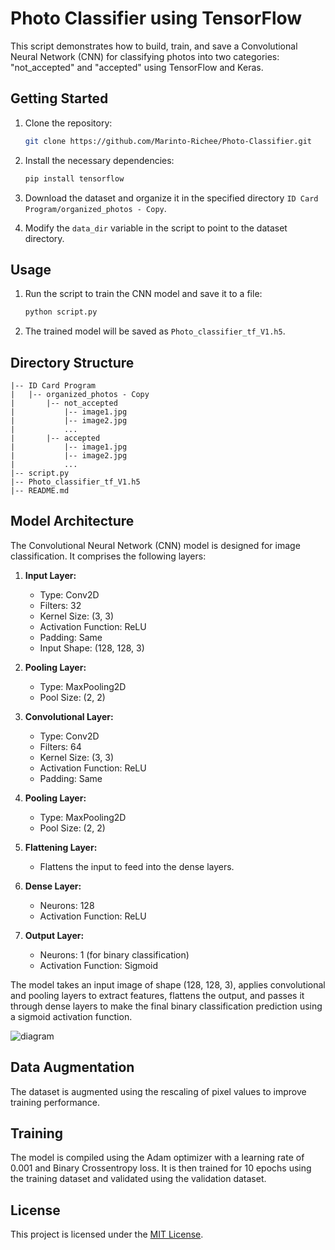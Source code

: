 
# Photo Classifier using TensorFlow

This script demonstrates how to build, train, and save a Convolutional Neural Network (CNN) for classifying photos into two categories: "not_accepted" and "accepted" using TensorFlow and Keras.

## Getting Started

1. Clone the repository:

   ```bash
   git clone https://github.com/Marinto-Richee/Photo-Classifier.git
   ```

2. Install the necessary dependencies:

   ```bash
   pip install tensorflow
   ```

3. Download the dataset and organize it in the specified directory `ID Card Program/organized_photos - Copy`.

4. Modify the `data_dir` variable in the script to point to the dataset directory.

## Usage

1. Run the script to train the CNN model and save it to a file:

   ```bash
   python script.py
   ```

2. The trained model will be saved as `Photo_classifier_tf_V1.h5`.

## Directory Structure

```
|-- ID Card Program
|   |-- organized_photos - Copy
|       |-- not_accepted
|           |-- image1.jpg
|           |-- image2.jpg
|           ...
|       |-- accepted
|           |-- image1.jpg
|           |-- image2.jpg
|           ...
|-- script.py
|-- Photo_classifier_tf_V1.h5
|-- README.md

```
## Model Architecture

The Convolutional Neural Network (CNN) model is designed for image classification. It comprises the following layers:

1. **Input Layer:**
   - Type: Conv2D
   - Filters: 32
   - Kernel Size: (3, 3)
   - Activation Function: ReLU
   - Padding: Same
   - Input Shape: (128, 128, 3)

2. **Pooling Layer:**
   - Type: MaxPooling2D
   - Pool Size: (2, 2)

3. **Convolutional Layer:**
   - Type: Conv2D
   - Filters: 64
   - Kernel Size: (3, 3)
   - Activation Function: ReLU
   - Padding: Same

4. **Pooling Layer:**
   - Type: MaxPooling2D
   - Pool Size: (2, 2)

5. **Flattening Layer:**
   - Flattens the input to feed into the dense layers.

6. **Dense Layer:**
   - Neurons: 128
   - Activation Function: ReLU

7. **Output Layer:**
   - Neurons: 1 (for binary classification)
   - Activation Function: Sigmoid

The model takes an input image of shape (128, 128, 3), applies convolutional and pooling layers to extract features, flattens the output, and passes it through dense layers to make the final binary classification prediction using a sigmoid activation function.

![diagram](https://github.com/Marinto-Richee/Photo-Classifier/assets/65499285/9389011c-4120-4ea7-85d5-df2713ae7965)


## Data Augmentation

The dataset is augmented using the rescaling of pixel values to improve training performance.

## Training

The model is compiled using the Adam optimizer with a learning rate of 0.001 and Binary Crossentropy loss. It is then trained for 10 epochs using the training dataset and validated using the validation dataset.

## License

This project is licensed under the [MIT License](LICENSE).
